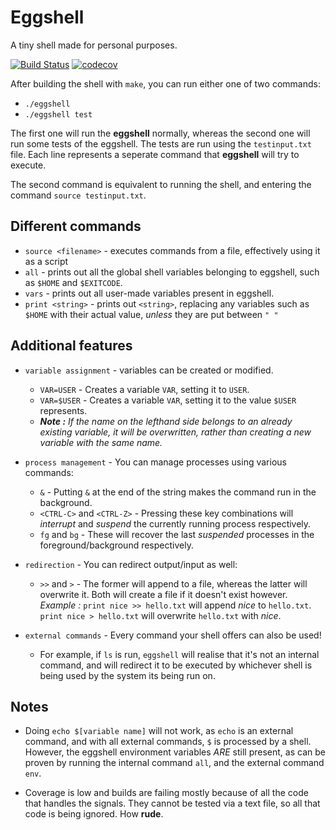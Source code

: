 # Eggshell

A tiny shell made for personal purposes.

[![Build Status](https://travis-ci.org/MasterTextman/eggshell.svg?branch=master)](https://travis-ci.org/MasterTextman/eggshell)
[![codecov](https://img.shields.io/codecov/c/github/MasterTextman/eggshell.svg)](https://codecov.io/gh/MasterTextman/eggshell)

After building the shell with `make`, you can run either one of two commands:

 - `./eggshell`
 - `./eggshell test`

The first one will run the **eggshell** normally, whereas the second one will
run some tests of the eggshell. The tests are run using the `testinput.txt` file.
Each line represents a seperate command that **eggshell** will try to execute.

The second command is equivalent to running the shell, and entering the command `source testinput.txt`.

## Different commands

 - `source <filename>` - executes commands from a file, effectively using it as a script
 - `all` - prints out all the global shell variables belonging to eggshell, such as `$HOME` and `$EXITCODE`.
 - `vars` - prints out all user-made variables present in eggshell.
 - `print <string>` - prints out `<string>`, replacing any variables such as `$HOME` with their actual value, *unless* they are put between `" "`

## Additional features

 - `variable assignment` - variables can be created or modified.
   - `VAR=USER` - Creates a variable `VAR`, setting it to `USER`.
   - `VAR=$USER` - Creates a variable `VAR`, setting it to the value `$USER` represents.
   - ***Note :*** *If the name on the lefthand side belongs to an already existing variable, it will be overwritten, rather than creating a new variable with the same name.*

 - `process management` - You can manage processes using various commands:
   - `&` - Putting `&` at the end of the string makes the command run in the background.
   - `<CTRL-C>` and `<CTRL-Z>` - Pressing these key combinations will *interrupt* and *suspend* the currently running process respectively.
   - `fg` and `bg` - These will recover the last *suspended* processes in the foreground/background respectively.

 - `redirection` - You can redirect output/input as well:
   - `>>` and `>` - The former will append to a file, whereas the latter will overwrite it. Both will create a file if it doesn't exist however.
     *Example :* `print nice >> hello.txt` will append *nice* to `hello.txt`.
                 `print nice > hello.txt` will overwrite `hello.txt` with *nice*.
   
 - `external commands` - Every command your shell offers can also be used!
   - For example, if `ls` is run, `eggshell` will realise that it's not an internal command, and will redirect it to be executed by whichever shell is being used by the system its being run on.

## Notes

  - Doing `echo $[variable name]` will not work, as `echo` is an external command, and with all external commands, `$` is processed by a shell. However, the eggshell environment variables *ARE* still present, as can be proven by running the internal command `all`, and the external command `env`.

  - Coverage is low and builds are failing mostly because of all the code that handles the signals. They cannot be tested via a text file, so all that code is 
  being ignored. How **rude**.
